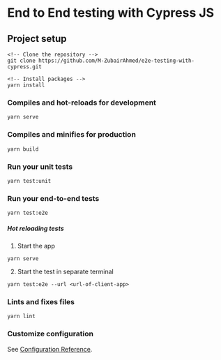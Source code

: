 # End to End testing with Cypress JS

## Project setup
```
<!-- Clone the repository -->
git clone https://github.com/M-ZubairAhmed/e2e-testing-with-cypress.git

<!-- Install packages -->
yarn install
```

### Compiles and hot-reloads for development
```
yarn serve
```

### Compiles and minifies for production
```
yarn build
```

### Run your unit tests
```
yarn test:unit
```

### Run your end-to-end tests
```
yarn test:e2e
```

##### Hot reloading tests
1. Start the app

```
yarn serve
```

2. Start the test in separate terminal

```
yarn test:e2e --url <url-of-client-app>
```

### Lints and fixes files
```
yarn lint
```

### Customize configuration
See [Configuration Reference](https://cli.vuejs.org/config/).
